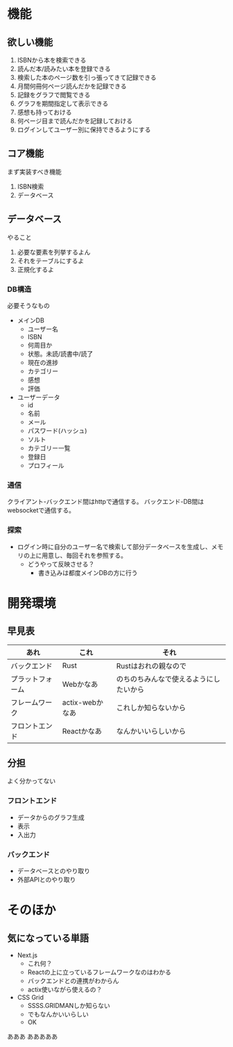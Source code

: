 # 機能

## 欲しい機能

1. ISBNから本を検索できる
2. 読んだ本/読みたい本を登録できる
3. 検索した本のページ数を引っ張ってきて記録できる
4. 月間何冊何ページ読んだかを記録できる
5. 記録をグラフで閲覧できる
6. グラフを期間指定して表示できる
7. 感想も持っておける
8. 何ページ目まで読んだかを記録しておける
9. ログインしてユーザー別に保持できるようにする

## コア機能

まず実装すべき機能
1. ISBN検索
2. データベース

## データベース

やること
1. 必要な要素を列挙するよん
2. それをテーブルにするよ
3. 正規化するよ



### DB構造

必要そうなもの
+ メインDB
   + ユーザー名
   + ISBN
   + 何周目か
   + 状態。未読/読書中/読了
   + 現在の進捗
   + カテゴリー
   + 感想
   + 評価
 + ユーザーデータ
   + id
   + 名前
   + メール
   + パスワード(ハッシュ)
   + ソルト
   + カテゴリー一覧
   + 登録日
   + プロフィール

### 通信

クライアント-バックエンド間はhttpで通信する。
バックエンド-DB間はwebsocketで通信する。

### 探索

+ ログイン時に自分のユーザー名で検索して部分データベースを生成し、メモリの上に用意し、毎回それを参照する。
  + どうやって反映させる？
    + 書き込みは都度メインDBの方に行う

# 開発環境

## 早見表

| あれ             | これ            | それ                                   |
| ---------------- | --------------- | -------------------------------------- |
| バックエンド     | Rust            | Rustはおれの親なので                   |
| プラットフォーム | Webかなあ       | のちのちみんなで使えるようにしたいから |
| フレームワーク   | actix-webかなあ | これしか知らないから                   |
| フロントエンド   | Reactかなあ     | なんかいいらしいから                   |

## 分担

よく分かってない

### フロントエンド

+ データからのグラフ生成
+ 表示
+ 入出力

### バックエンド

+ データベースとのやり取り
+ 外部APIとのやり取り

# そのほか

## 気になっている単語

+ Next.js
  + これ何？
  + Reactの上に立っているフレームワークなのはわかる
  + バックエンドとの連携がわからん
  + actix使いながら使えるの？
+ CSS Grid
  + SSSS.GRIDMANしか知らない
  + でもなんかいいらしい
  + OK

あああ
あああああ
